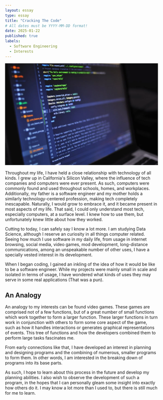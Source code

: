 ```yaml
---
layout: essay
type: essay
title: "Cracking The Code"
# All dates must be YYYY-MM-DD format!
date: 2025-01-22
published: true
labels:
  - Software Engineering
  - Interests
---
```


<img width="600px" class="rounded float-start pe-4" src="../img/cracking-the-code/cracking-the-code.png">

Throughout my life, I have held a close relationship with technology of all kinds. I grew up in California's Silicon Valley, where the influence of tech companies and computers were ever present. As such, computers were commonly found and used throughout schools, homes, and workplaces. Additionally, my father is a software engineer and my mother holds a similarly technology-centered profession, making tech completely inescapable. Naturally, I would grow to embrace it, and it became present in most aspects of my life. That said, I could only understand most tech, especially computers, at a surface level. I knew how to use them, but unfortunately knew little about how they worked.

Cutting to today, I can safely say I know a lot more. I am studying Data Science, although I reserve an curiosity in all things computer related. Seeing how much I use software in my daily life, from usage in internet browsing, social media, video games, mod development, long-distance communications, among an unspeakable number of other uses, I have a specially vested interest in its development. 

When I began coding, I gained an inkling of the idea of how it would be like to be a software engineer. While my projects were mainly small in scale and isolated in terms of usage, I have wondered what kinds of uses they may serve in some real applications (That was a pun). 

## An Analogy

An analogy to my interests can be found video games. These games are comprised not of a few functions, but of a great number of small functions which work together to form a larger function. These larger functions in turn work in conjunction with others to form some core aspect of the game, such as how it handles interactions or generates graphical representations of events. This tree of functions and how the developers combined them to perform large tasks fascinates me.

From early connections like that, I have developed an interest in planning and designing programs and the combining of numerous, smaller programs to form them. In other words, I am interested in the breaking down of programs into its base parts.

As such, I hope to learn about this process in the future and develop my planning abilities. I also wish to observe the development of such a program, in the hopes that I can personally gleam some insight into exactly how others do it. I may know a lot more than I used to, but there is still much for me to learn.
